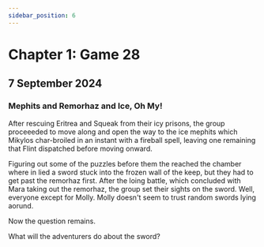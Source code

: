 ```yaml
---
sidebar_position: 6
---
```


# Chapter 1: Game 28

## 7 September 2024

### Mephits and Remorhaz and Ice, Oh My!

After rescuing Eritrea and Squeak from their icy prisons, the group proceeeded to move along and open the way to the ice mephits which Mikylos char-broiled in an instant with a fireball spell, leaving one remaining that Flint dispatched before moving onward.

Figuring out some of the puzzles before them the reached the chamber where in lied a sword stuck into the frozen wall of the keep, but they had to get past the remorhaz first. After the loing battle, which concluded with Mara taking out the remorhaz, the group set their sights on the sword. Well, everyone except for Molly. Molly doesn't seem to trust random swords lying aorund.

Now the question remains.

What will the adventurers do about the sword?